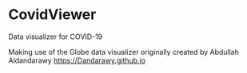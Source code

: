 # CovidViewer
Data visualizer for COVID-19 

Making use of the Globe data visualizer originally created by Abdullah Aldandarawy
https://Dandarawy.github.io
